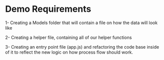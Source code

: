 # Demo Requirements

1- Creating a Models folder that will contain a file on how the data will look like

2- Creating a helper file, containing all of our helper functions

3- Creating an entry point file (app.js) and refactoring the code base inside of it to reflect the new logic on how process flow should work.